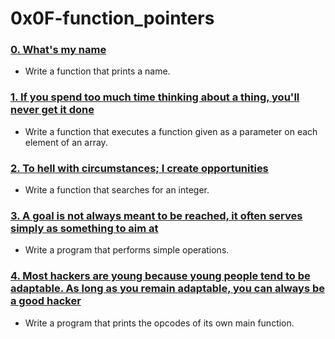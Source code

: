# 0x0F-function_pointers

### [0. What's my name](./0-print_name.c)
* Write a function that prints a name.

### [1. If you spend too much time thinking about a thing, you'll never get it done](./1-array_iterator.c)
* Write a function that executes a function given as a parameter on each element of an array.

### [2. To hell with circumstances; I create opportunities](./2-int_index.c)
* Write a function that searches for an integer.

### [3. A goal is not always meant to be reached, it often serves simply as something to aim at](./3-main.c)
* Write a program that performs simple operations.

### [4. Most hackers are young because young people tend to be adaptable. As long as you remain adaptable, you can always be a good hacker](./100-main_opcodes.c)
* Write a program that prints the opcodes of its own main function.

